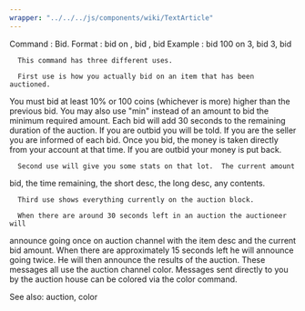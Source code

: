 ```yaml
---
wrapper: "../../../js/components/wiki/TextArticle"
---
```

Command : Bid.
Format  : bid <amount> on <lot number>, bid <lot number>, bid
Example : bid 100 on 3, bid 3, bid

      This command has three different uses.

      First use is how you actually bid on an item that has been auctioned.
You must bid at least 10% or 100 coins (whichever is more) higher than the
previous bid.  You may also use "min" instead of an amount to bid the minimum
required amount.  Each bid will add 30 seconds to the remaining duration of
the auction.  If you are outbid you will be told.  If you are the seller you
are informed of each bid.  Once you bid, the money is taken directly from
your account at that time.  If you are outbid your money is put back.

      Second use will give you some stats on that lot.  The current amount
bid, the time remaining, the short desc, the long desc, any contents.

      Third use shows everything currently on the auction block.

      When there are around 30 seconds left in an auction the auctioneer will
announce going once on auction channel with the item desc and the current bid
amount.  When there are approximately 15 seconds left he will announce going
twice.  He will then announce the results of the auction.  These messages all
use the auction channel color.  Messages sent directly to you by the auction
house can be colored via the color command.

See also: auction, color
